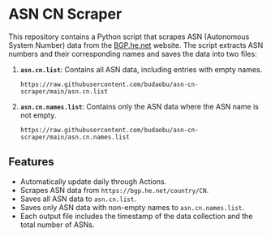 # ASN CN Scraper

This repository contains a Python script that scrapes ASN (Autonomous System Number) data from the [BGP.he.net](https://bgp.he.net/country/CN) website. The script extracts ASN numbers and their corresponding names and saves the data into two files:

1. **`asn.cn.list`**: Contains all ASN data, including entries with empty names.
    ```
    https://raw.githubusercontent.com/budaobu/asn-cn-scraper/main/asn.cn.list
    ```
2. **`asn.cn.names.list`**: Contains only the ASN data where the ASN name is not empty.
    ```
    https://raw.githubusercontent.com/budaobu/asn-cn-scraper/main/asn.cn.names.list
    ```

## Features

- Automatically update daily through Actions. 
- Scrapes ASN data from `https://bgp.he.net/country/CN`.
- Saves all ASN data to `asn.cn.list`.
- Saves only ASN data with non-empty names to `asn.cn.names.list`.
- Each output file includes the timestamp of the data collection and the total number of ASNs.

